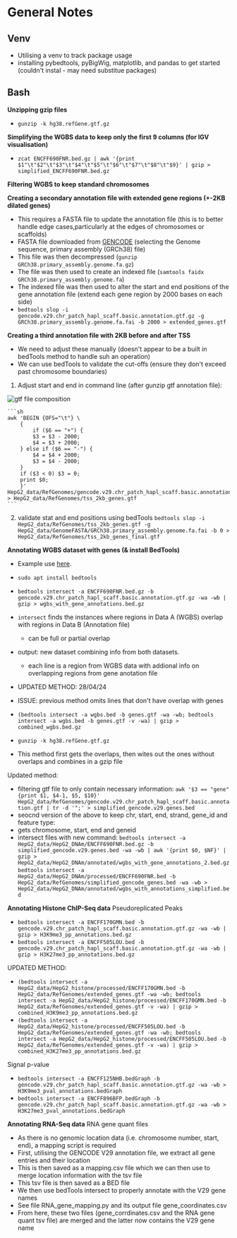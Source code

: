 # General Notes

## Venv
- Utilising a venv to track package usage
- installing pybedtools, pyBigWig, matplotlib, and pandas to get started (couldn't instal - may need substitue packages)

## Bash

**Unzipping gzip files**
- `gunzip -k hg38.refGene.gtf.gz`

**Simplifying the WGBS data to keep only the first 9 columns (for IGV visualisation)**
 - `zcat ENCFF690FNR.bed.gz | awk '{print $1"\t"$2"\t"$3"\t"$4"\t"$5"\t"$6"\t"$7"\t"$8"\t"$9}' | gzip > simplified_ENCFF690FNR.bed.gz`

**Filtering WGBS to keep standard chromosomes**

**Creating a secondary annotation file with extended gene regions (+-2KB dilated genes)**
- This requires a FASTA file to update the annotation file (this is to better handle edge cases,particularly at the edges of chromosomes or scaffolds)
- FASTA file downloaded from [GENCODE](https://www.gencodegenes.org/human/release_29.html) (selecting the Genome sequence, primary assembly (GRCh38) file)
- This file was then decompressed (`gunzip GRCh38.primary_assembly.genome.fa.gz`)
- The file was then used to create an indexed file (`samtools faidx GRCh38.primary_assembly.genome.fa`)
- The indexed file was then used to alter the start and end positions of the gene annotation file (extend each gene region by 2000 bases on each side)
- `bedtools slop -i gencode.v29.chr_patch_hapl_scaff.basic.annotation.gtf.gz -g GRCh38.primary_assembly.genome.fa.fai -b 2000 > extended_genes.gtf`

**Creating a third annotation file with 2KB before and after TSS**
- We need to adjust these manually (doesn't appear to be a built in bedTools method to handle suh an operation)
- We can use bedTools to validate the cut-offs (ensure they don't exceed past chromosome boundaries)

1. Adjust start and end in command line (after gunzip gtf annotation file):

![gtf file composition](HepG2_data/HepG2_Data_img/gtf_file.png)

    ```sh
    awk 'BEGIN {OFS="\t"} \
        {
            if ($6 == "+") {
            $3 = $3 - 2000;
            $4 = $3 + 2000;
        } else if ($6 == "-") {
            $4 = $4 + 2000;
            $3 = $4 - 2000;
        }
        if ($3 < 0) $3 = 0;
        print $0;
        }' HepG2_data/RefGenomes/gencode.v29.chr_patch_hapl_scaff.basic.annotation.gtf > HepG2_data/RefGenomes/tss_2kb_genes.gtf
    ```  

2. validate stat and end positions using bedTools
`bedtools slop -i  HepG2_data/RefGenomes/tss_2kb_genes.gtf -g HepG2_data/GenomeFASTA/GRCh38.primary_assembly.genome.fa.fai -b 0 >  HepG2_data/RefGenomes/tss_2kb_genes_final.gtf`

**Annotating WGBS dataset with genes (& install BedTools)**
- Example use [here](https://bedtools.readthedocs.io/en/latest/content/example-usage.html).
- `sudo apt install bedtools`
- `bedtools intersect -a ENCFF690FNR.bed.gz -b gencode.v29.chr_patch_hapl_scaff.basic.annotation.gtf.gz -wa -wb | gzip > wgbs_with_gene_annotations.bed.gz`
- `intersect` finds the instances where regions in Data A (WGBS) overlap with regions in Data B (Annotation file)
    - can be full or partial overlap
- output: new dataset combining info from both datasets. 
    - each line is a region from WGBS data with addional info on overlapping regions from gene anotation file

- UPDATED METHOD: 28/04/24
- ISSUE: previous method omits lines that don't have overlap with genes
- `(bedtools intersect -a wgbs.bed -b genes.gtf -wa -wb; bedtools intersect -a wgbs.bed -b genes.gtf -v -wa) | gzip > combined_wgbs.bed.gz`
- `gunzip -k hg38.refGene.gtf.gz`
- This method first gets the overlaps, then wites out the ones without overlaps and combines in a gzip file


Updated method:
- filtering gtf file to only contain necessary information: `awk '$3 == "gene" {print $1, $4-1, $5, $10}' HepG2_data/RefGenomes/gencode.v29.chr_patch_hapl_scaff.basic.annotation.gtf | tr -d '";' > simplified_gencode.v29.genes.bed`
- seocnd version of the above to keep chr, start, end, strand, gene_id and feature type: 
- gets chromosome, start, end and geneid
- intersect files with new command: `bedtools intersect -a HepG2_data/HepG2_DNAm/ENCFF690FNR.bed.gz -b simplified_gencode.v29.genes.bed -wa -wb | awk '{print $0, $NF}' | gzip > HepG2_data/HepG2_DNAm/annotated/wgbs_with_gene_annotations_2.bed.gz`
`bedtools intersect -a HepG2_data/HepG2_DNAm/processed/ENCFF690FNR.bed -b HepG2_data/RefGenomes/simplified_gencode_genes.bed -wa -wb > HepG2_data/HepG2_DNAm/annotated/wgbs_with_annotations_simplified.bed`

**Annotating Histone ChIP-Seq data**
Pseudoreplicated Peaks
- `bedtools intersect -a ENCFF170GMN.bed -b gencode.v29.chr_patch_hapl_scaff.basic.annotation.gtf.gz -wa -wb | gzip > H3K9me3_pp_annotations.bed.gz`
- `bedtools intersect -a ENCFF505LOU.bed -b gencode.v29.chr_patch_hapl_scaff.basic.annotation.gtf.gz -wa -wb | gzip > H3K27me3_pp_annotations.bed.gz`

UPDATED METHOD:
- `(bedtools intersect -a HepG2_data/HepG2_histone/processed/ENCFF170GMN.bed -b  HepG2_data/RefGenomes/extended_genes.gtf -wa -wb; bedtools intersect -a HepG2_data/HepG2_histone/processed/ENCFF170GMN.bed -b  HepG2_data/RefGenomes/extended_genes.gtf -v -wa) | gzip > combined_H3K9me3_pp_annotations.bed.gz`
- `(bedtools intersect -a HepG2_data/HepG2_histone/processed/ENCFF505LOU.bed -b  HepG2_data/RefGenomes/extended_genes.gtf -wa -wb; bedtools intersect -a HepG2_data/HepG2_histone/processed/ENCFF505LOU.bed -b  HepG2_data/RefGenomes/extended_genes.gtf -v -wa) | gzip > combined_H3K27me3_pp_annotations.bed.gz`

Signal p-value
- `bedtools intersect -a ENCFF125NHB.bedGraph -b gencode.v29.chr_patch_hapl_scaff.basic.annotation.gtf.gz -wa -wb > H3K9me3_pval_annotations.bedGraph`
- `bedtools intersect -a ENCFF896BFP.bedGraph -b gencode.v29.chr_patch_hapl_scaff.basic.annotation.gtf.gz -wa -wb > H3K27me3_pval_annotations.bedGraph`

**Annotating RNA-Seq data**
RNA gene quant files
- As there is no genomic location data (i.e. chromosome number, start, end), a mapping script is required
- First, utilising the GENCODE V29 annotation file, we extract all gene entries and their location
- This is then saved as a mapping.csv file which we can then use to merge location information with the tsv file
- This tsv file is then saved as a BED file
- We then use bedTools intersect to properly annotate with the V29 gene names
- See file RNA_gene_mapping.py and its output file gene_coordinates.csv
- From here, these two files (gene_corrdinates.csv and the RNA gene quant tsv file) are merged and the latter now contains the V29 gene name